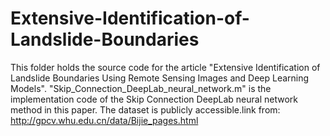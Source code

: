 # Extensive-Identification-of-Landslide-Boundaries
This folder holds the source code for the article "Extensive Identification of Landslide Boundaries Using  Remote Sensing Images and Deep Learning Models". "Skip_Connection_DeepLab_neural_network.m" is the implementation code of the Skip Connection DeepLab neural network method in this paper. The dataset is publicly accessible.link from: http://gpcv.whu.edu.cn/data/Bijie_pages.html
